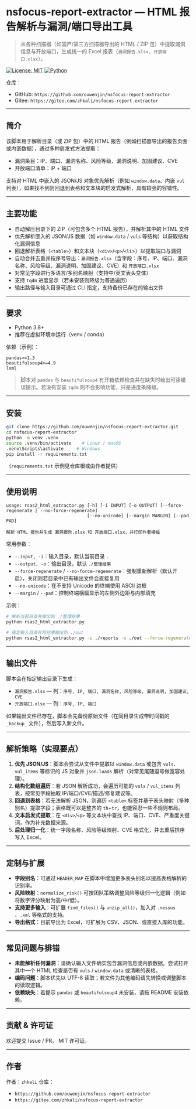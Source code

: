 # nsfocus-report-extractor — HTML 报告解析与漏洞/端口导出工具

> 从各种扫描器（如国产/第三方扫描器导出的 HTML / ZIP 包）中提取漏洞信息与开放端口，生成统一的 Excel 报表（`漏洞报告.xlsx`、`开放端口.xlsx`）。

[![License: MIT](https://img.shields.io/badge/License-MIT-green.svg)](LICENSE) [![Python](https://img.shields.io/badge/python-3.8%2B-blue.svg)](https://www.python.org)

仓库：

* GitHub: `https://github.com/ouwenjin/nsfocus-report-extractor`
* Gitee: `https://gitee.com/zhkali/nsfocus-report-extractor`

---

## 简介

该脚本用于解析目录（或 ZIP 包）中的 HTML 报告（例如扫描器导出的报告页面或内嵌数据），通过多种启发式方法提取：

* 漏洞条目：IP、端口、漏洞名称、风险等级、漏洞说明、加固建议、CVE
* 开放端口清单：IP + 端口

支持对 HTML 中嵌入的 JSON/JS 对象优先解析（例如 `window.data`、内嵌 `vul` 列表），如果找不到则回退到表格和文本块的启发式解析，具有较强的容错性。

---

## 主要功能

* 自动解压目录下的 ZIP（可包含多个 HTML 报告），并解析其中的 HTML 文件
* 优先解析嵌入的 JSON/JS 数据（如 `window.data` / `vuls` 等结构）以获取结构化漏洞信息
* 回退解析表格（`<table>`）和文本块（`<div>`/`<p>`/`<li`>）以提取端口与漏洞
* 自动合并去重并按序号导出：`漏洞报告.xlsx`（含字段：序号、IP、端口、漏洞名称、风险等级、漏洞说明、加固建议、CVE）和 `开放端口.xlsx`
* 对常见字段进行多语言/多别名映射（支持中/英文表头变体）
* 支持 `tqdm` 进度显示（若未安装则降级为普通遍历）
* 输出路径与输入目录可通过 CLI 指定，支持备份已存在的输出文件

---

## 要求

* Python 3.8+
* 推荐在虚拟环境中运行（venv / conda）

依赖（示例）：

```
pandas>=1.3
beautifulsoup4>=4.9
lxml
```

> 脚本对 `pandas` 与 `beautifulsoup4` 有开箱依赖检查并在缺失时给出可读错误提示。若没有安装 `tqdm` 则不会影响功能，只是进度条降级。

---

## 安装

```bash
git clone https://github.com/ouwenjin/nsfocus-report-extractor.git
cd nsfocus-report-extractor
python -m venv .venv
source .venv/bin/activate    # Linux / macOS
.venv\Scripts\activate     # Windows
pip install -r requirements.txt
```

（`requirements.txt` 示例见仓库根或由作者提供）

---

## 使用说明

```
usage: rsas2_html_extractor.py [-h] [-i INPUT] [-o OUTPUT] [--force-regenerate | --no-force-regenerate]
                               [--no-unicode] [--margin MARGIN] [--pad PAD]

解析 HTML 报告并生成 漏洞报告.xlsx 和 开放端口.xlsx，并打印作者横幅
```

常用参数：

* `--input, -i`：输入目录，默认当前目录 `.`
* `--output, -o`：输出目录，默认 `./整理结果`
* `--force-regenerate` / `--no-force-regenerate`：强制重新解析（默认开启），关闭则若目录中已有输出文件会直接复用
* `--no-unicode`：在不支持 Unicode 的终端使用 ASCII 边框
* `--margin` / `--pad`：控制终端横幅显示的左侧外边距与内部填充

示例：

```bash
# 解析当前目录并输出到 ./整理结果
python rsas2_html_extractor.py

# 指定输入目录并将结果输出到 ./out
python rsas2_html_extractor.py -i ./reports -o ./out --force-regenerate
```

---

## 输出文件

脚本会在指定输出目录下生成：

* `漏洞报告.xlsx` — 列：`序号, IP, 端口, 漏洞名称, 风险等级, 漏洞说明, 加固建议, CVE`
* `开放端口.xlsx` — 列：`序号, IP, 端口`

如果输出文件已存在，脚本会先备份原始文件（在同目录生成带时间戳的 `_backup_` 文件），然后写入新文件。

---

## 解析策略（实现要点）

1. **优先 JSON/JS**：脚本会尝试从文件中提取以 `window.data` 或包含 `vuls`、`vul_items` 等标识的 JS 对象并 `json.loads` 解析（对常见尾随逗号做宽容处理）。
2. **结构化数组遍历**：若 JSON 解析成功，会遍历可能的 `vuls` / `vul_items` 列表，按常见字段抽取 IP/端口/CVE/描述/修复建议等。
3. **回退到表格**：若无法解析 JSON，则遍历 `<table>` 标签并基于表头映射（多种别名）提取字段；表格既可以是整齐的 `th`+`tr`，也能容忍一些不规则布局。
4. **文本启发式提取**：在 `<div>`/`<p>` 等文本块中查找 IP、端口、CVE、严重度关键词，作为补充数据来源。
5. **后处理归一化**：统一字段名称、风险等级映射、CVE 格式化，并去重后排序写入 Excel。

---

## 定制与扩展

* **字段别名**：可通过 `HEADER_MAP` 在脚本中增加更多表头别名以提高表格解析的识别率。
* **风险映射**：`normalize_risk()` 可按团队策略调整风险等级归一化逻辑（例如将数字评分映射为高/中/低）。
* **支持更多输入**：可扩展 `find_files()` 与 `unzip_all()`，加入对 `.nessus` 、`.xml` 等格式的支持。
* **导出格式**：目前导出为 Excel，可扩展为 CSV、JSON、或直接入库的功能。

---

## 常见问题与排错

* **未能解析任何漏洞**：请确认输入文件确实包含漏洞信息或内嵌数据。尝试打开其中一个 HTML 检查是否有 `vuls` / `window.data` 或清晰的表格。
* **编码问题**：脚本优先以 UTF-8 读取；若文件为其他编码请先转换或调整脚本的读取逻辑。
* **依赖缺失**：若提示 `pandas` 或 `beautifulsoup4` 未安装，请按 README 安装依赖。

---

## 贡献 & 许可证

欢迎提交 Issue / PR。 MIT 许可证。

---

## 作者

作者：`zhkali`
仓库：

* `https://github.com/ouwenjin/nsfocus-report-extractor`
* `https://gitee.com/zhkali/nsfocus-report-extractor`
